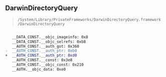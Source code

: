 ## DarwinDirectoryQuery

> `/System/Library/PrivateFrameworks/DarwinDirectoryQuery.framework/DarwinDirectoryQuery`

```diff

   __DATA_CONST.__objc_imageinfo: 0x8
   __DATA_CONST.__objc_selrefs: 0xb8
   __AUTH_CONST.__auth_got: 0x360
-  __AUTH_CONST.__auth_ptr: 0xb0
+  __AUTH_CONST.__auth_ptr: 0xd0
   __AUTH_CONST.__const: 0x3e8
   __AUTH_CONST.__objc_const: 0x210
   __AUTH.__objc_data: 0xe0

```
